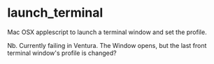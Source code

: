 # launch_terminal
Mac OSX applescript to launch a terminal window and set the profile. 

Nb. Currently failing in Ventura. The Window opens, but the last front terminal window's profile is changed?

